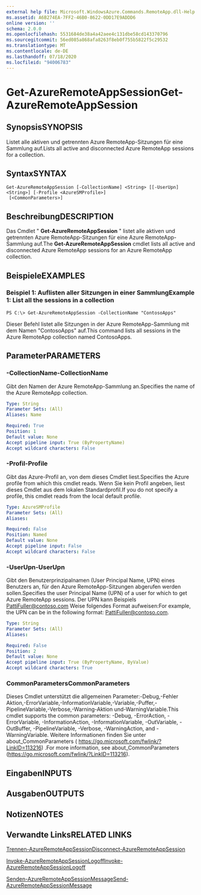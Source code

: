 ```yaml
---
external help file: Microsoft.WindowsAzure.Commands.RemoteApp.dll-Help.xml
ms.assetid: A6B274EA-7FF2-46B0-8622-0DD17E9ADDD6
online version: ''
schema: 2.0.0
ms.openlocfilehash: 5531684de38a4a42aee4c131dbe58cd143370796
ms.sourcegitcommit: 56ed085a868afa8263f8eb0f755b5822f5c29532
ms.translationtype: MT
ms.contentlocale: de-DE
ms.lasthandoff: 07/18/2020
ms.locfileid: "94006783"
---
```

# <span data-ttu-id="6d031-101">Get-AzureRemoteAppSession</span><span class="sxs-lookup"><span data-stu-id="6d031-101">Get-AzureRemoteAppSession</span></span>

## <span data-ttu-id="6d031-102">Synopsis</span><span class="sxs-lookup"><span data-stu-id="6d031-102">SYNOPSIS</span></span>
<span data-ttu-id="6d031-103">Listet alle aktiven und getrennten Azure RemoteApp-Sitzungen für eine Sammlung auf.</span><span class="sxs-lookup"><span data-stu-id="6d031-103">Lists all active and disconnected Azure RemoteApp sessions for a collection.</span></span>

## <span data-ttu-id="6d031-104">Syntax</span><span class="sxs-lookup"><span data-stu-id="6d031-104">SYNTAX</span></span>

```
Get-AzureRemoteAppSession [-CollectionName] <String> [[-UserUpn] <String>] [-Profile <AzureSMProfile>]
 [<CommonParameters>]
```

## <span data-ttu-id="6d031-105">Beschreibung</span><span class="sxs-lookup"><span data-stu-id="6d031-105">DESCRIPTION</span></span>
<span data-ttu-id="6d031-106">Das Cmdlet " **Get-AzureRemoteAppSession** " listet alle aktiven und getrennten Azure RemoteApp-Sitzungen für eine Azure RemoteApp-Sammlung auf.</span><span class="sxs-lookup"><span data-stu-id="6d031-106">The **Get-AzureRemoteAppSession** cmdlet lists all active and disconnected Azure RemoteApp sessions for an Azure RemoteApp collection.</span></span>

## <span data-ttu-id="6d031-107">Beispiele</span><span class="sxs-lookup"><span data-stu-id="6d031-107">EXAMPLES</span></span>

### <span data-ttu-id="6d031-108">Beispiel 1: Auflisten aller Sitzungen in einer Sammlung</span><span class="sxs-lookup"><span data-stu-id="6d031-108">Example 1: List all the sessions in a collection</span></span>
```
PS C:\> Get-AzureRemoteAppSession -CollectionName "ContosoApps"
```

<span data-ttu-id="6d031-109">Dieser Befehl listet alle Sitzungen in der Azure RemoteApp-Sammlung mit dem Namen "ContosoApps" auf.</span><span class="sxs-lookup"><span data-stu-id="6d031-109">This command lists all sessions in the Azure RemoteApp collection named ContosoApps.</span></span>

## <span data-ttu-id="6d031-110">Parameter</span><span class="sxs-lookup"><span data-stu-id="6d031-110">PARAMETERS</span></span>

### <span data-ttu-id="6d031-111">-CollectionName</span><span class="sxs-lookup"><span data-stu-id="6d031-111">-CollectionName</span></span>
<span data-ttu-id="6d031-112">Gibt den Namen der Azure RemoteApp-Sammlung an.</span><span class="sxs-lookup"><span data-stu-id="6d031-112">Specifies the name of the Azure RemoteApp collection.</span></span>

```yaml
Type: String
Parameter Sets: (All)
Aliases: Name

Required: True
Position: 1
Default value: None
Accept pipeline input: True (ByPropertyName)
Accept wildcard characters: False
```

### <span data-ttu-id="6d031-113">-Profil</span><span class="sxs-lookup"><span data-stu-id="6d031-113">-Profile</span></span>
<span data-ttu-id="6d031-114">Gibt das Azure-Profil an, von dem dieses Cmdlet liest.</span><span class="sxs-lookup"><span data-stu-id="6d031-114">Specifies the Azure profile from which this cmdlet reads.</span></span>
<span data-ttu-id="6d031-115">Wenn Sie kein Profil angeben, liest dieses Cmdlet aus dem lokalen Standardprofil.</span><span class="sxs-lookup"><span data-stu-id="6d031-115">If you do not specify a profile, this cmdlet reads from the local default profile.</span></span>

```yaml
Type: AzureSMProfile
Parameter Sets: (All)
Aliases: 

Required: False
Position: Named
Default value: None
Accept pipeline input: False
Accept wildcard characters: False
```

### <span data-ttu-id="6d031-116">-UserUpn</span><span class="sxs-lookup"><span data-stu-id="6d031-116">-UserUpn</span></span>
<span data-ttu-id="6d031-117">Gibt den Benutzerprinzipalnamen (User Principal Name, UPN) eines Benutzers an, für den Azure RemoteApp-Sitzungen abgerufen werden sollen.</span><span class="sxs-lookup"><span data-stu-id="6d031-117">Specifies the user Principal Name (UPN) of a user for which to get Azure RemoteApp sessions.</span></span>
<span data-ttu-id="6d031-118">Der UPN kann Beispiels PattiFuller@contoso.com Weise folgendes Format aufweisen:</span><span class="sxs-lookup"><span data-stu-id="6d031-118">For example, the UPN can be in the following format: PattiFuller@contoso.com.</span></span>

```yaml
Type: String
Parameter Sets: (All)
Aliases: 

Required: False
Position: 2
Default value: None
Accept pipeline input: True (ByPropertyName, ByValue)
Accept wildcard characters: True
```

### <span data-ttu-id="6d031-119">CommonParameters</span><span class="sxs-lookup"><span data-stu-id="6d031-119">CommonParameters</span></span>
<span data-ttu-id="6d031-120">Dieses Cmdlet unterstützt die allgemeinen Parameter:-Debug,-Fehler Aktion,-ErrorVariable,-InformationVariable,-Variable,-Puffer,-PipelineVariable,-Verbose,-Warning-Aktion und-WarningVariable.</span><span class="sxs-lookup"><span data-stu-id="6d031-120">This cmdlet supports the common parameters: -Debug, -ErrorAction, -ErrorVariable, -InformationAction, -InformationVariable, -OutVariable, -OutBuffer, -PipelineVariable, -Verbose, -WarningAction, and -WarningVariable.</span></span> <span data-ttu-id="6d031-121">Weitere Informationen finden Sie unter about_CommonParameters ( https://go.microsoft.com/fwlink/?LinkID=113216) .</span><span class="sxs-lookup"><span data-stu-id="6d031-121">For more information, see about_CommonParameters (https://go.microsoft.com/fwlink/?LinkID=113216).</span></span>

## <span data-ttu-id="6d031-122">Eingaben</span><span class="sxs-lookup"><span data-stu-id="6d031-122">INPUTS</span></span>

## <span data-ttu-id="6d031-123">Ausgaben</span><span class="sxs-lookup"><span data-stu-id="6d031-123">OUTPUTS</span></span>

## <span data-ttu-id="6d031-124">Notizen</span><span class="sxs-lookup"><span data-stu-id="6d031-124">NOTES</span></span>

## <span data-ttu-id="6d031-125">Verwandte Links</span><span class="sxs-lookup"><span data-stu-id="6d031-125">RELATED LINKS</span></span>

[<span data-ttu-id="6d031-126">Trennen-AzureRemoteAppSession</span><span class="sxs-lookup"><span data-stu-id="6d031-126">Disconnect-AzureRemoteAppSession</span></span>](./Disconnect-AzureRemoteAppSession.md)

[<span data-ttu-id="6d031-127">Invoke-AzureRemoteAppSessionLogoff</span><span class="sxs-lookup"><span data-stu-id="6d031-127">Invoke-AzureRemoteAppSessionLogoff</span></span>](./Invoke-AzureRemoteAppSessionLogoff.md)

[<span data-ttu-id="6d031-128">Senden-AzureRemoteAppSessionMessage</span><span class="sxs-lookup"><span data-stu-id="6d031-128">Send-AzureRemoteAppSessionMessage</span></span>](./Send-AzureRemoteAppSessionMessage.md)


